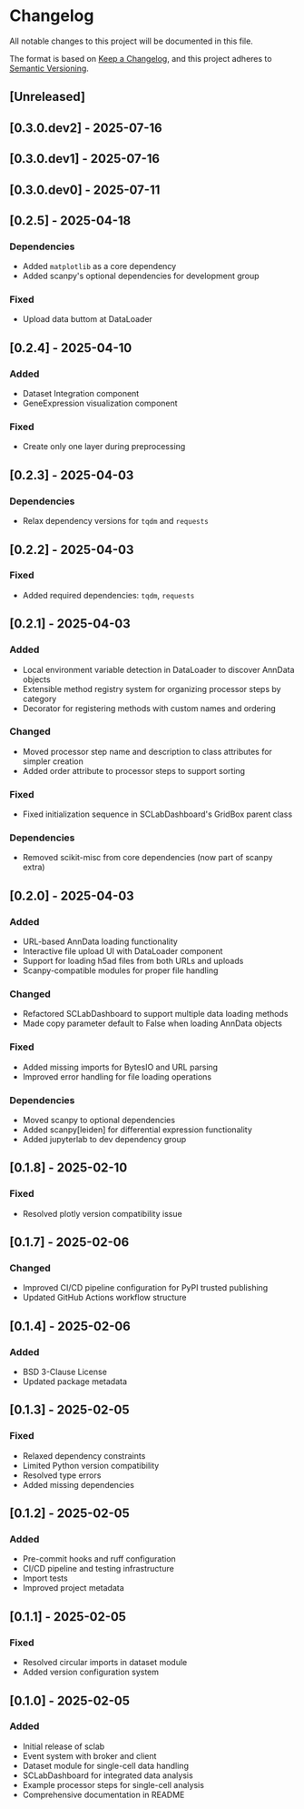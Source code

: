# Changelog

All notable changes to this project will be documented in this file.

The format is based on [Keep a Changelog](https://keepachangelog.com/en/1.0.0/),
and this project adheres to [Semantic Versioning](https://semver.org/spec/v2.0.0.html).

## [Unreleased]

## [0.3.0.dev2] - 2025-07-16

## [0.3.0.dev1] - 2025-07-16

## [0.3.0.dev0] - 2025-07-11

## [0.2.5] - 2025-04-18
### Dependencies
- Added `matplotlib` as a core dependency
- Added scanpy's optional dependencies for development group

### Fixed
- Upload data buttom at DataLoader

## [0.2.4] - 2025-04-10
### Added
- Dataset Integration component
- GeneExpression visualization component

### Fixed
- Create only one layer during preprocessing

## [0.2.3] - 2025-04-03
### Dependencies
- Relax dependency versions for `tqdm` and `requests`

## [0.2.2] - 2025-04-03
### Fixed
- Added required dependencies: `tqdm`, `requests`

## [0.2.1] - 2025-04-03
### Added
- Local environment variable detection in DataLoader to discover AnnData objects
- Extensible method registry system for organizing processor steps by category
- Decorator for registering methods with custom names and ordering

### Changed
- Moved processor step name and description to class attributes for simpler creation
- Added order attribute to processor steps to support sorting

### Fixed
- Fixed initialization sequence in SCLabDashboard's GridBox parent class

### Dependencies
- Removed scikit-misc from core dependencies (now part of scanpy extra)

## [0.2.0] - 2025-04-03
### Added
- URL-based AnnData loading functionality
- Interactive file upload UI with DataLoader component
- Support for loading h5ad files from both URLs and uploads
- Scanpy-compatible modules for proper file handling

### Changed
- Refactored SCLabDashboard to support multiple data loading methods
- Made copy parameter default to False when loading AnnData objects

### Fixed
- Added missing imports for BytesIO and URL parsing
- Improved error handling for file loading operations

### Dependencies
- Moved scanpy to optional dependencies
- Added scanpy[leiden] for differential expression functionality
- Added jupyterlab to dev dependency group

## [0.1.8] - 2025-02-10
### Fixed
- Resolved plotly version compatibility issue

## [0.1.7] - 2025-02-06
### Changed
- Improved CI/CD pipeline configuration for PyPI trusted publishing
- Updated GitHub Actions workflow structure

## [0.1.4] - 2025-02-06
### Added
- BSD 3-Clause License
- Updated package metadata

## [0.1.3] - 2025-02-05
### Fixed
- Relaxed dependency constraints
- Limited Python version compatibility
- Resolved type errors
- Added missing dependencies

## [0.1.2] - 2025-02-05
### Added
- Pre-commit hooks and ruff configuration
- CI/CD pipeline and testing infrastructure
- Import tests
- Improved project metadata

## [0.1.1] - 2025-02-05
### Fixed
- Resolved circular imports in dataset module
- Added version configuration system

## [0.1.0] - 2025-02-05
### Added
- Initial release of sclab
- Event system with broker and client
- Dataset module for single-cell data handling
- SCLabDashboard for integrated data analysis
- Example processor steps for single-cell analysis
- Comprehensive documentation in README
